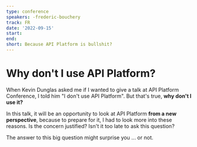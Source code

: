 ```yaml
---
type: conference
speakers: -frederic-bouchery
track: FR
date: '2022-09-15'
start:
end:
short: Because API Platform is bullshit?
---
```


# Why don't I use API Platform?

When Kevin Dunglas asked me if I wanted to give a talk at API Platform Conference, I told him "I don't use API Platform". But that's true, **why don't I use it?**

In this talk, it will be an opportunity to look at API Platform **from a new perspective**, because to prepare for it, I had to look more into these reasons. Is the concern justified? Isn't it too late to ask this question?

The answer to this big question might surprise you ... or not.





